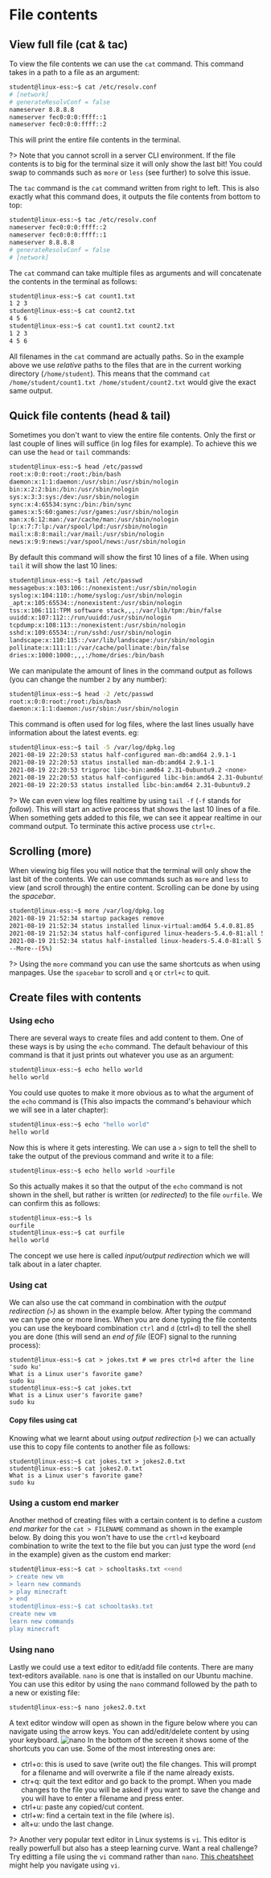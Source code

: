 # File contents
## View full file (cat & tac)
To view the file contents we can use the `cat` command. This command takes in a path to a file as an argument:
```bash
student@linux-ess:~$ cat /etc/resolv.conf
# [network]
# generateResolvConf = false
nameserver 8.8.8.8
nameserver fec0:0:0:ffff::1
nameserver fec0:0:0:ffff::2
```
This will print the entire file contents in the terminal.

?> <i class="fa-solid fa-circle-info"></i> Note that you cannot scroll in a server CLI environment. If the file contents is to big for the terminal size it will only show the last bit! You could swap to commands such as `more` or `less` (see further) to solve this issue.

The `tac` command is the `cat` command written from right to left. This is also exactly what this command does, it outputs the file contents from bottom to top:
```bash
student@linux-ess:~$ tac /etc/resolv.conf
nameserver fec0:0:0:ffff::2
nameserver fec0:0:0:ffff::1
nameserver 8.8.8.8
# generateResolvConf = false
# [network]
```

The `cat` command can take multiple files as arguments and will concatenate the contents in the terminal as follows:
```bash
student@linux-ess:~$ cat count1.txt
1 2 3
student@linux-ess:~$ cat count2.txt
4 5 6
student@linux-ess:~$ cat count1.txt count2.txt
1 2 3
4 5 6
```
All filenames in the `cat` command are actually paths. So in the example above we use _relative_ paths to the files that are in the current working directory (`/home/student`). This means that the command `cat /home/student/count1.txt /home/student/count2.txt` would give the exact same output.

## Quick file contents (head & tail)
Sometimes you don't want to view the entire file contents. Only the first or last couple of lines will suffice (in log files for example). To achieve this we can use the `head` or `tail` commands:
```bash
student@linux-ess:~$ head /etc/passwd
root:x:0:0:root:/root:/bin/bash
daemon:x:1:1:daemon:/usr/sbin:/usr/sbin/nologin
bin:x:2:2:bin:/bin:/usr/sbin/nologin
sys:x:3:3:sys:/dev:/usr/sbin/nologin
sync:x:4:65534:sync:/bin:/bin/sync
games:x:5:60:games:/usr/games:/usr/sbin/nologin
man:x:6:12:man:/var/cache/man:/usr/sbin/nologin
lp:x:7:7:lp:/var/spool/lpd:/usr/sbin/nologin
mail:x:8:8:mail:/var/mail:/usr/sbin/nologin
news:x:9:9:news:/var/spool/news:/usr/sbin/nologin
```
By default this command will show the first 10 lines of a file. When using `tail` it will show the last 10 lines:
```bash
student@linux-ess:~$ tail /etc/passwd
messagebus:x:103:106::/nonexistent:/usr/sbin/nologin
syslog:x:104:110::/home/syslog:/usr/sbin/nologin
_apt:x:105:65534::/nonexistent:/usr/sbin/nologin
tss:x:106:111:TPM software stack,,,:/var/lib/tpm:/bin/false
uuidd:x:107:112::/run/uuidd:/usr/sbin/nologin
tcpdump:x:108:113::/nonexistent:/usr/sbin/nologin
sshd:x:109:65534::/run/sshd:/usr/sbin/nologin
landscape:x:110:115::/var/lib/landscape:/usr/sbin/nologin
pollinate:x:111:1::/var/cache/pollinate:/bin/false
dries:x:1000:1000:,,,:/home/dries:/bin/bash
```

We can manipulate the amount of lines in the command output as follows (you can change the number `2` by any number):
```bash
student@linux-ess:~$ head -2 /etc/passwd
root:x:0:0:root:/root:/bin/bash
daemon:x:1:1:daemon:/usr/sbin:/usr/sbin/nologin
```

This command is often used for log files, where the last lines usually have information about the latest events. eg:
```bash
student@linux-ess:~$ tail -5 /var/log/dpkg.log
2021-08-19 22:20:53 status half-configured man-db:amd64 2.9.1-1
2021-08-19 22:20:53 status installed man-db:amd64 2.9.1-1
2021-08-19 22:20:53 trigproc libc-bin:amd64 2.31-0ubuntu9.2 <none>
2021-08-19 22:20:53 status half-configured libc-bin:amd64 2.31-0ubuntu9.2
2021-08-19 22:20:53 status installed libc-bin:amd64 2.31-0ubuntu9.2
```

?> <i class="fa-solid fa-circle-info"></i> We can even view log files realtime by using `tail -f` (`-f` stands for _follow_). This will start an active process that shows the last 10 lines of a file. When something gets added to this file, we can see it appear realtime in our command output. To terminate this active process use `ctrl+c`.

## Scrolling (more)
When viewing big files you will notice that the terminal will only show the last bit of the contents. We can use commands such as `more` and `less` to view (and scroll through) the entire content. Scrolling can be done by using the _spacebar_.
```bash
student@linux-ess:~$ more /var/log/dpkg.log
2021-08-19 21:52:34 startup packages remove
2021-08-19 21:52:34 status installed linux-virtual:amd64 5.4.0.81.85
2021-08-19 21:52:34 status half-configured linux-headers-5.4.0-81:all 5.4.0-81.91
2021-08-19 21:52:34 status half-installed linux-headers-5.4.0-81:all 5.4.0-81.91
--More--(5%)
```
?> <i class="fa-solid fa-circle-info"></i> Using the `more` command you can use the same shortcuts as when using manpages. Use the `spacebar` to scroll and `q` or `ctrl+c` to quit.

## Create files with contents
### Using echo
There are several ways to create files and add content to them. One of these ways is by using the `echo` command. The default behaviour of this command is that it just prints out whatever you use as an argument:
```bash
student@linux-ess:~$ echo hello world
hello world
```
You could use quotes to make it more obvious as to what the argument of the `echo` command is (This also impacts the command's behaviour which we will see in a later chapter):
```bash
student@linux-ess:~$ echo "hello world"
hello world
```
Now this is where it gets interesting. We can use a `>` sign to tell the shell to take the output of the previous command and write it to a file:
```bash
student@linux-ess:~$ echo hello world >ourfile
```
So this actually makes it so that the output of the `echo` command is not shown in the shell, but rather is written (or _redirected_) to the file `ourfile`. We can confirm this as follows:
```bash
student@linux-ess:~$ ls
ourfile
student@linux-ess:~$ cat ourfile
hello world
```
The concept we use here is called _input/output redirection_ which we will talk about in a later chapter.

### Using cat
We can also use the cat command in combination with the _output redirection (`>`)_ as shown in the example below. After typing the command we can type one or more lines. When you are done typing the file contents you can use the keyboard combination `ctrl` and `d` (ctrl+d) to tell the shell you are done (this will send an _end of file_ (EOF) signal to the running process):
```
student@linux-ess:~$ cat > jokes.txt # we pres ctrl+d after the line 'sudo ku'
What is a Linux user's favorite game?
sudo ku
student@linux-ess:~$ cat jokes.txt
What is a Linux user's favorite game?
sudo ku
```

#### Copy files using cat
Knowing what we learnt about using _output redirection_ (`>`) we can actually use this to copy file contents to another file as follows:
```
student@linux-ess:~$ cat jokes.txt > jokes2.0.txt
student@linux-ess:~$ cat jokes2.0.txt
What is a Linux user's favorite game?
sudo ku
```

### Using a custom end marker
Another method of creating files with a certain content is to define a _custom end marker_ for the `cat > FILENAME` command as shown in the example below. By doing this you won't have to use the `crtl+d` keyboard combination to write the text to the file but you can just type the word (`end` in the example) given as the custom end marker:
```bash
student@linux-ess:~$ cat > schooltasks.txt <<end
> create new vm
> learn new commands
> play minecraft
> end
student@linux-ess:~$ cat schooltasks.txt
create new vm
learn new commands
play minecraft
```

### Using nano
Lastly we could use a text editor to edit/add file contents. There are many text-editors available. `nano` is one that is installed on our Ubuntu machine. You can use this editor by using the `nano` command followed by the path to a new or existing file:
```bash
student@linux-ess:~$ nano jokes2.0.txt
```
A text editor window will open as shown in the figure below where you can navigate using the arrow keys. You can add/edit/delete content by using your keyboard.
![nano](../images/05/nano.PNG)
In the bottom of the screen it shows some of the shortcuts you can use. Some of the most interesting ones are:
* ctrl+o: this is used to save (write out) the file changes. This will prompt for a filename and will overwrite a file if the name already exists.
* ctr+q: quit the text editor and go back to the prompt. When you made changes to the file you will be asked if you want to save the change and you will have to enter a filename and press enter.
* ctrl+u: paste any copied/cut content.
* ctrl+w: find a certain text in the file (where is).
* alt+u: undo the last change.

?> Another very popular text editor in Linux systems is `vi`. This editor is really powerfull but also has a steep learning curve. Want a real challenge? Try editting a file using the `vi` command rather than `nano`. [This cheatsheet](http://www.atmos.albany.edu/daes/atmclasses/atm350/vi_cheat_sheet.pdf) might help you navigate using `vi`.
